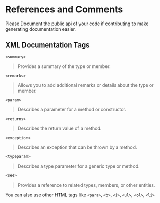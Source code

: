 # References and Comments

Please Document the public api of your code if contributing to make generating documentation easier.

## XML Documentation Tags

`<summary>`
> Provides a summary of the type or member.

`<remarks>`
> Allows you to add additional remarks or details about the type or member.

`<param>`
> Describes a parameter for a method or constructor.

`<returns>`
> Describes the return value of a method.

`<exception>`
> Describes an exception that can be thrown by a method.

`<typeparam>`
> Describes a type parameter for a generic type or method.

`<see>`
> Provides a reference to related types, members, or other entities.

You can also use other HTML tags like `<para>`, `<b>`, `<i>`, `<ul>`, `<ol>`, `<li>`